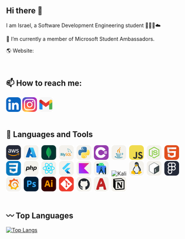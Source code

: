 ## Hi there 👋

I am Israel, a Software Development Engineering student 👩🏻‍💻☁️

🔭 I’m currently a member of Microsoft Student Ambassadors.

🌎 Website:

<!--
**goisra/goisra** is a ✨ _special_ ✨ repository because its `README.md` (this file) appears on your GitHub profile.
Here are some ideas to get you started:
- 🌱 I’m currently learning ...
- 👯 I’m looking to collaborate on ...
- 🤔 I’m looking for help with ...
- 💬 Ask me about ...
- ⚡ Fun fact: ...
-->
<br>

## 📫 How to reach me:

<div>
      <a href="https://www.linkedin.com/in/israel-jes%C3%BAs-garc%C3%ADa-osorio-5675492b8" target="_blank"><img src="https://github.com/tandpfun/skill-icons/blob/main/icons/LinkedIn.svg" title="LinkedIn" alt="LinkedIn" width="40" height="40"/></a> 
      <a href="https://www.instagram.com/go_isra?igsh=MXd0Z3F1MmtiMnpsZw%3D%3D&utm_source=qr" target="_blank"><img src="https://github.com/tandpfun/skill-icons/blob/main/icons/Instagram.svg" title="Instagram" alt="Instagram" width="40" height="40"/></a> 
      <a href="mailto:jesusgarcia2102.job@gmail.com?subject=Desde GitHub:?body=Hola%20Jes%C3%BAs," target="_blank"><img src="https://github.com/tandpfun/skill-icons/blob/main/icons/Gmail-Light.svg" title="Gmail" alt="Gmail" width="40" height="40"/></a>
</div>
<br>

## 🔧 Languages and Tools

<div>
    <img src="https://github.com/tandpfun/skill-icons/blob/main/icons/AWS-Dark.svg" title="AWS" alt="AWS" width="40" height="40"/>&nbsp;
    <img src="https://github.com/tandpfun/skill-icons/blob/main/icons/Azure-Light.svg" title="Azure" alt="Azure" width="40" height="40"/>&nbsp;
    <img src="https://github.com/tandpfun/skill-icons/blob/main/icons/MongoDB.svg" title="MongoDB" alt="MongoDB" width="40" height="40"/>&nbsp;
    <img src="https://github.com/tandpfun/skill-icons/blob/main/icons/MySQL-Light.svg" title="MySQL" alt="MySQL" width="40" height="40"/>&nbsp;
    <img src="https://github.com/tandpfun/skill-icons/blob/main/icons/Python-Light.svg" title="Python" alt="Python" width="40" height="40"/>&nbsp;
    <img src="https://github.com/tandpfun/skill-icons/blob/main/icons/CS.svg" title="C#" alt="C#" width="40" height="40"/>&nbsp;
    <img src="https://github.com/tandpfun/skill-icons/blob/main/icons/Java-Light.svg" title="Java" alt="Java" width="40" height="40"/>&nbsp;
    <img src="https://github.com/tandpfun/skill-icons/blob/main/icons/JavaScript.svg" title="JavaScript" alt="JavaScript" width="40" height="40"/>&nbsp;
    <img src="https://github.com/tandpfun/skill-icons/blob/main/icons/NodeJS-Light.svg" title="Node.js" alt="Node.js" width="40" height="40"/>&nbsp;
    <img src="https://github.com/tandpfun/skill-icons/blob/main/icons/HTML.svg" title="HTML5" alt="HTML" width="40" height="40"/>&nbsp;
    <img src="https://github.com/tandpfun/skill-icons/blob/main/icons/CSS.svg" title="CSS3" alt="CSS" width="40" height="40"/>&nbsp;
    <img src="https://github.com/tandpfun/skill-icons/blob/main/icons/PHP-Light.svg" title="PHP" alt="PHP" width="40" height="40"/>&nbsp;
    <img src="https://github.com/tandpfun/skill-icons/blob/main/icons/React-Light.svg" title="React" alt="React" width="40" height="40"/>&nbsp; 
    <img src="https://github.com/tandpfun/skill-icons/blob/main/icons/Flutter-Light.svg" title="Flutter" alt="Flutter" width="40" height="40"/>&nbsp;
    <img src="https://github.com/tandpfun/skill-icons/blob/main/icons/Kotlin-Light.svg" title="Kotlin" alt="Kotlin" width="40" height="40"/>&nbsp;
    <img src="https://github.com/tandpfun/skill-icons/blob/main/icons/AndroidStudio-Light.svg" title="AndroidStudio" alt="AndroidStudio" width="40" height="40"/>&nbsp;
    <img src="https://github.com/tandpfun/skill-icons/blob/main/icons/Kali-Light.svg" title="Kali" alt="Kali" width="40" height="40"/>&nbsp;
    <img src="https://github.com/tandpfun/skill-icons/blob/main/icons/Linux-Light.svg" title="Linux" alt="Linux" width="40" height="40"/>&nbsp;
    <img src="https://github.com/tandpfun/skill-icons/blob/main/icons/Bash-Light.svg" title="Bash" alt="Bash" width="40" height="40"/>&nbsp;
    <img src="https://github.com/tandpfun/skill-icons/blob/main/icons/Figma-Dark.svg" title="Figma" alt="Figma" width="40" height="40"/>&nbsp;
    <img src="https://github.com/tandpfun/skill-icons/blob/main/icons/Grafana-Light.svg" title="Grafana" alt="Grafana" width="40" height="40"/>&nbsp;
    <img src="https://github.com/tandpfun/skill-icons/blob/main/icons/Photoshop.svg" title="Photoshop" alt="Photoshop" width="40" height="40"/>&nbsp;
    <img src="https://github.com/tandpfun/skill-icons/blob/main/icons/Illustrator.svg" title="Illustrator" alt="Illustrator" width="40" height="40"/>&nbsp;
    <img src="https://github.com/tandpfun/skill-icons/blob/main/icons/Git.svg" title="Git" alt="Git" width="40" height="40"/>&nbsp;
    <img src="https://github.com/tandpfun/skill-icons/blob/main/icons/Github-Light.svg" title="GitHub" alt="GitHub" width="40" height="40"/>&nbsp;
    <img src="https://github.com/tandpfun/skill-icons/blob/main/icons/AutoCAD-Light.svg" title="AutoCAD" alt="AutoCAD" width="40" height="40"/>&nbsp;  
    <img src="https://github.com/tandpfun/skill-icons/blob/main/icons/Notion-Light.svg" title="Notion" alt="Notion" width="40" height="40"/>&nbsp;
</div>
<br>

## 〰️ Top Languages

[![Top Langs](https://github-readme-stats.vercel.app/api/top-langs/?username=goisra&layout=compact&theme=midnight-purple)](https://github.com/anuraghazra/github-readme-stats)





